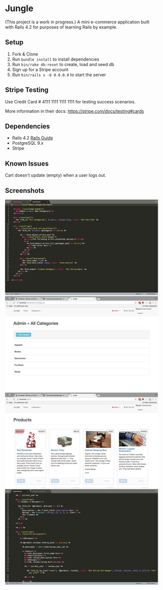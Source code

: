 # Jungle

(This project is a work in progress.)
A mini e-commerce application built with Rails 4.2 for purposes of learning Rails by example.


## Setup

1. Fork & Clone
2. Run `bundle install` to install dependencies
3. Run `bin/rake db:reset` to create, load and seed db
4. Sign up for a Stripe account
5. Run `bin/rails s -b 0.0.0.0` to start the server

## Stripe Testing

Use Credit Card # 4111 1111 1111 1111 for testing success scenarios.

More information in their docs: <https://stripe.com/docs/testing#cards>

## Dependencies

* Rails 4.2 [Rails Guide](http://guides.rubyonrails.org/v4.2/)
* PostgreSQL 9.x
* Stripe

## Known Issues

Cart doesn't update (empty) when a user logs out.

## Screenshots

!["Screenshot code for creating a new category (accessible by admins only)."](https://github.com/TheresaCampbell/jungle/blob/master/docs/admin-create-category-CODE.png?raw=true)
!["Screenshot of creating a new category (accessible by admins only)."](https://github.com/TheresaCampbell/jungle/blob/master/docs/admin-create-category.png?raw=true)
!["Screenshot of homepage.""](https://github.com/TheresaCampbell/jungle/blob/master/docs/homepage.png?raw=true)
!["Screenshot of code for product reviews."](https://github.com/TheresaCampbell/jungle/blob/master/docs/product-reviews.png?raw=true)
